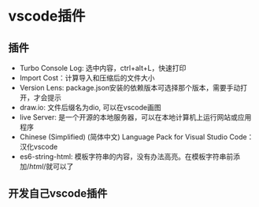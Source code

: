 # vscode插件

## 插件

* Turbo Console Log: 选中内容，ctrl+alt+L，快速打印
* Import Cost：计算导入和压缩后的文件大小
* Version Lens: package.json安装的依赖版本可选择那个版本，需要手动打开，才会提示
* draw.io: 文件后缀名为dio, 可以在vscode画图
* live Server: 是一个开源的本地服务器，可以在本地计算机上运行网站或应用程序
* Chinese (Simplified) (简体中文) Language Pack for Visual Studio Code：汉化vscode
* es6-string-html: 模板字符串的内容，没有办法高亮。在模板字符串前添加/*html*/就可以了

## 开发自己vscode插件